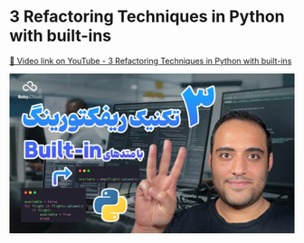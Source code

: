 # 3 Refactoring Techniques in Python with built-ins

[🔗 Video link on YouTube - 3 Refactoring Techniques in Python with built-ins](https://youtu.be/YVIO3V5JzuI?si=mMauPCuZGuFW0hKM)

![3 Refactoring Techniques in Python with built-ins](cover.webp)
